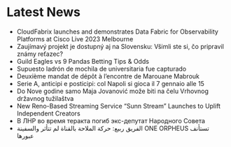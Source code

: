 # Latest News
-  CloudFabrix launches and demonstrates Data Fabric for Observability Platforms at Cisco Live 2023 Melbourne
-  Zaujímavý projekt je dostupný aj na Slovensku: Všimli ste si, čo pripravil známy reťazec?
-  Guild Eagles vs 9 Pandas Betting Tips & Odds
-  Supuesto ladrón de mochila de universitaria fue capturado
-  Deuxième mandat de dépôt à l’encontre de Marouane Mabrouk
-  Serie A, anticipi e posticipi: col Napoli si gioca il 7 gennaio alle 15
-  Do Nove godine samo Maјa Јovanović može biti na čelu Vrhovnog državnog tužilaštva
-  New Reno-Based Streaming Service “Sunn Stream” Launches to Uplift Independent Creators
-  В ЛНР во время теракта погиб экс-депутат Народного Совета
-  الفريق ربيع: حركة الملاحة بالقناة لم تتأثر والسفينة ONE ORPHEUS تستأنف عبورها
